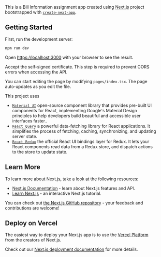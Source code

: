 This is a Bill Information assignment app created using
[Next.js](https://nextjs.org/) project bootstrapped with
[`create-next-app`](https://github.com/vercel/next.js/tree/canary/packages/create-next-app).

## Getting Started

First, run the development server:

```bash
npm run dev
```

Open [https://localhost:3000](https://localhost:3000) with your browser to see
the result.

Accept the self-signed certificate. This step is required to prevent CORS errors
when accessing the API.

You can start editing the page by modifying `pages/index.tsx`. The page
auto-updates as you edit the file.

This project uses

- [`Material UI`](https://mui.com/) open-source component library that provides
  pre-built UI components for React, implementing Google's Material Design
  principles to help developers build beautiful and accessible user interfaces
  faster..
- [`React Query`](https://tanstack.com/query/latest/docs) a powerful
  data-fetching library for React applications. It simplifies the process of
  fetching, caching, synchronizing, and updating server state.
- [`React Redux`](https://react-redux.js.org/introduction/getting-started) the
  official React UI bindings layer for Redux. It lets your React components read
  data from a Redux store, and dispatch actions to the store to update state.

## Learn More

To learn more about Next.js, take a look at the following resources:

- [Next.js Documentation](https://nextjs.org/docs) - learn about Next.js
  features and API.
- [Learn Next.js](https://nextjs.org/learn) - an interactive Next.js tutorial.

You can check out
[the Next.js GitHub repository](https://github.com/vercel/next.js/) - your
feedback and contributions are welcome!

## Deploy on Vercel

The easiest way to deploy your Next.js app is to use the
[Vercel Platform](https://vercel.com/new?utm_medium=default-template&filter=next.js&utm_source=create-next-app&utm_campaign=create-next-app-readme)
from the creators of Next.js.

Check out our
[Next.js deployment documentation](https://nextjs.org/docs/deployment) for more
details.
